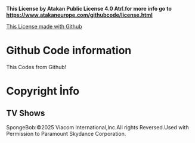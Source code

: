 **This License by Atakan Public License 4.0 Atıf.for more info go to https://www.atakaneurope.com/githubcode/license.html**

<a href="https://github.com">This License made with Github </a>
# Github Code information
This Codes from Github!
# Copyright İnfo
## TV Shows
SpongeBob:©2025 Viacom International,Inc.All rights Reversed.Used with Permission to Paramount Skydance Corporation.
